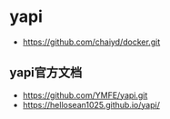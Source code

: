 # yapi

- https://github.com/chaiyd/docker.git

## yapi官方文档
- https://github.com/YMFE/yapi.git
- https://hellosean1025.github.io/yapi/

